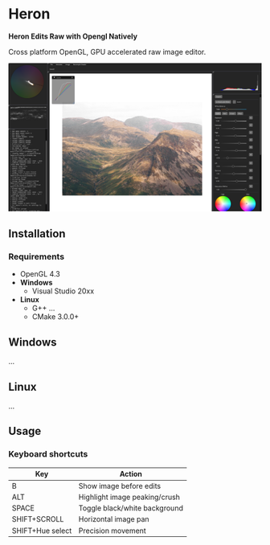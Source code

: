 # Heron
**Heron Edits Raw with Opengl Natively**

Cross platform OpenGL, GPU accelerated raw image editor. 

![HeronViewer preview](./docs/preview.png)


## Installation

### Requirements

- OpenGL 4.3
- **Windows**
    - Visual Studio 20xx
- **Linux**
    - G++ ...
    - CMake 3.0.0+

## Windows

...

## Linux

...

## Usage

### Keyboard shortcuts

| Key | Action |
| - | - |
| B | Show image before edits |
| ALT | Highlight image peaking/crush |
| SPACE | Toggle black/white background |
| SHIFT+SCROLL | Horizontal image pan |
| SHIFT+Hue select | Precision movement |